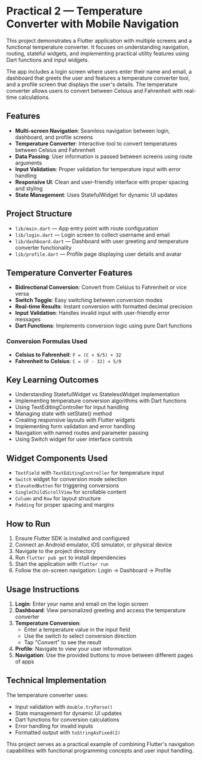 # Practical 2 — Temperature Converter with Mobile Navigation

This project demonstrates a Flutter application with multiple screens and a functional temperature converter. It focuses on understanding navigation, routing, stateful widgets, and implementing practical utility features using Dart functions and input widgets.

The app includes a login screen where users enter their name and email, a dashboard that greets the user and features a temperature converter tool, and a profile screen that displays the user's details. The temperature converter allows users to convert between Celsius and Fahrenheit with real-time calculations.

## Features

- **Multi-screen Navigation**: Seamless navigation between login, dashboard, and profile screens
- **Temperature Converter**: Interactive tool to convert temperatures between Celsius and Fahrenheit
- **Data Passing**: User information is passed between screens using route arguments
- **Input Validation**: Proper validation for temperature input with error handling
- **Responsive UI**: Clean and user-friendly interface with proper spacing and styling
- **State Management**: Uses StatefulWidget for dynamic UI updates

## Project Structure

- `lib/main.dart` — App entry point with route configuration
- `lib/login.dart` — Login screen to collect username and email
- `lib/dashboard.dart` — Dashboard with user greeting and temperature converter functionality
- `lib/profile.dart` — Profile page displaying user details and avatar

## Temperature Converter Features

- **Bidirectional Conversion**: Convert from Celsius to Fahrenheit or vice versa
- **Switch Toggle**: Easy switching between conversion modes
- **Real-time Results**: Instant conversion with formatted decimal precision
- **Input Validation**: Handles invalid input with user-friendly error messages
- **Dart Functions**: Implements conversion logic using pure Dart functions

### Conversion Formulas Used

- **Celsius to Fahrenheit**: `F = (C × 9/5) + 32`
- **Fahrenheit to Celsius**: `C = (F - 32) × 5/9`

## Key Learning Outcomes

- Understanding StatefulWidget vs StatelessWidget implementation
- Implementing temperature conversion algorithms with Dart functions
- Using TextEditingController for input handling
- Managing state with setState() method
- Creating responsive layouts with Flutter widgets
- Implementing form validation and error handling
- Navigation with named routes and parameter passing
- Using Switch widget for user interface controls

## Widget Components Used

- `TextField` with `TextEditingController` for temperature input
- `Switch` widget for conversion mode selection
- `ElevatedButton` for triggering conversions
- `SingleChildScrollView` for scrollable content
- `Column` and `Row` for layout structure
- `Padding` for proper spacing and margins

## How to Run

1. Ensure Flutter SDK is installed and configured
2. Connect an Android emulator, iOS simulator, or physical device
3. Navigate to the project directory
4. Run `flutter pub get` to install dependencies
5. Start the application with `flutter run`
6. Follow the on-screen navigation: Login → Dashboard → Profile

## Usage Instructions

1. **Login**: Enter your name and email on the login screen
2. **Dashboard**: View personalized greeting and access the temperature converter
3. **Temperature Conversion**: 
   - Enter a temperature value in the input field
   - Use the switch to select conversion direction
   - Tap "Convert" to see the result
4. **Profile**: Navigate to view your user information
5. **Navigation**: Use the provided buttons to move between different pages of apps

## Technical Implementation

The temperature converter uses:
- Input validation with `double.tryParse()`
- State management for dynamic UI updates
- Dart functions for conversion calculations
- Error handling for invalid inputs
- Formatted output with `toStringAsFixed(2)`

This project serves as a practical example of combining Flutter's navigation capabilities with functional programming concepts and user input handling.


